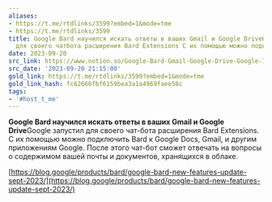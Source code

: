 ```yaml
---
aliases:
- https://t.me/rtdlinks/3599?embed=1&mode=tme
- https://t.me/rtdlinks/3599
title: Google Bard научился искать ответы в ваших Gmail и Google DriveGoogle запустил
  для своего чатбота расширения Bard Extensions С их помощью можно подклю
date: 2023-09-20
src_link: https://www.notion.so/Google-Bard-Gmail-Google-Drive-Google-7b37ba6812bf4db5ba3bc2564929c2be
src_date: '2023-09-20 21:15:00'
gold_link: https://t.me/rtdlinks/3599?embed=1&mode=tme
gold_link_hash: fc62666fbf6159bea3a1a4969faee58c
tags:
- '#host_t_me'
---
```


**Google Bard научился искать ответы в ваших Gmail и Google Drive**Google запустил для своего чат-бота расширения Bard Extensions. С их помощью можно подключить Bard к Google Docs, Gmail, и другим приложениям Google. После этого чат-бот сможет отвечать на вопросы о содержимом вашей почты и документов, хранящихся в облаке.  
  
[https://blog.google/products/bard/google-bard-new-features-update-sept-2023/](https://blog.google/products/bard/google-bard-new-features-update-sept-2023/)